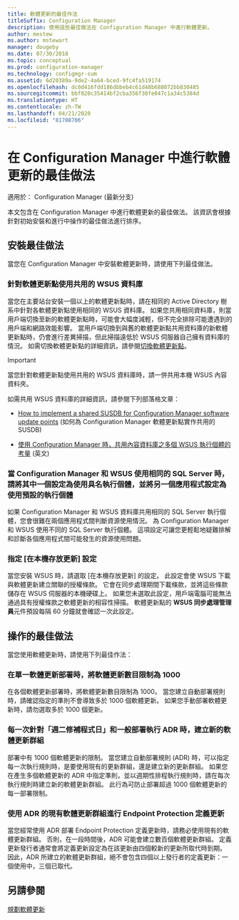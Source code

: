 ```yaml
---
title: 軟體更新的最佳作法
titleSuffix: Configuration Manager
description: 使用這些最佳做法在 Configuration Manager 中進行軟體更新。
author: mestew
ms.author: mstewart
manager: dougeby
ms.date: 07/30/2018
ms.topic: conceptual
ms.prod: configuration-manager
ms.technology: configmgr-sum
ms.assetid: 6d20389a-9de2-4a64-bced-9fc4fa519174
ms.openlocfilehash: dc0d416fdd186dbbeb4c61d48b688072bb830485
ms.sourcegitcommit: bbf820c35414bf2cba356f30fe047c1a34c5384d
ms.translationtype: HT
ms.contentlocale: zh-TW
ms.lasthandoff: 04/21/2020
ms.locfileid: "81708706"
---
```

# <a name="best-practices-for-software-updates-in-configuration-manager"></a>在 Configuration Manager 中進行軟體更新的最佳做法

適用於：  Configuration Manager (最新分支)

本文包含在 Configuration Manager 中進行軟體更新的最佳做法。 該資訊會根據針對初始安裝和進行中操作的最佳做法進行排序。  



## <a name="installation-best-practices"></a><a name="bkmk_install"></a> 安裝最佳做法  

當您在 Configuration Manager 中安裝軟體更新時，請使用下列最佳做法。  


### <a name="use-a-shared-wsus-database-for-software-update-points"></a><a name="bkmk_shared-susdb"></a> 針對軟體更新點使用共用的 WSUS 資料庫  

當您在主要站台安裝一個以上的軟體更新點時，請在相同的 Active Directory 樹系中針對各軟體更新點使用相同的 WSUS 資料庫。 如果您共用相同資料庫，則當用戶端切換至新的軟體更新點時，可能會大幅度減輕，但不完全排除可能遭遇到的用戶端和網路效能影響。 當用戶端切換到與舊的軟體更新點共用資料庫的新軟體更新點時，仍會進行差異掃描，但此掃描遠低於 WSUS 伺服器自己擁有資料庫的情況。 如需切換軟體更新點的詳細資訊，請參閱[切換軟體更新點](plan-for-software-updates.md#BKMK_SUPSwitching)。  

> [!IMPORTANT]  
>  當您針對軟體更新點使用共用的 WSUS 資料庫時，請一併共用本機 WSUS 內容資料夾。  

如需共用 WSUS 資料庫的詳細資訊，請參閱下列部落格文章：  

- [How to implement a shared SUSDB for Configuration Manager software update points](https://techcommunity.microsoft.com/t5/Configuration-Manager-Archive/How-to-implement-a-shared-SUSDB-for-Configuration-Manager/ba-p/274103) (如何為 Configuration Manager 軟體更新點實作共用的 SUSDB)  

- [使用 Configuration Manager 時，共用內容資料庫之多個 WSUS 執行個體的考量](https://blogs.technet.microsoft.com/wsus/2014/03/22/considerations-for-multiple-wsus-instances-sharing-a-content-database-when-using-system-center-configuration-manager-but-without-network-load-balancing-nlb/) \(英文\)  


### <a name="when-configuration-manager-and-wsus-use-the-same-sql-server-configure-one-to-use-a-named-instance-and-the-other-to-use-the-default-instance"></a><a name="bkmk_sql-instance"></a> 當 Configuration Manager 和 WSUS 使用相同的 SQL Server 時，請將其中一個設定為使用具名執行個體，並將另一個應用程式設定為使用預設的執行個體  

如果 Configuration Manager 和 WSUS 資料庫共用相同的 SQL Server 執行個體，您會很難在兩個應用程式間判斷資源使用情況。 為 Configuration Manager 和 WSUS 使用不同的 SQL Server 執行個體。 這項設定可讓您更輕鬆地疑難排解和診斷各個應用程式間可能發生的資源使用問題。  


### <a name="specify-the-store-updates-locally-setting"></a><a name="bkmk_store-local"></a> 指定 [在本機存放更新] 設定  

當您安裝 WSUS 時，請選取 [在本機存放更新]  的設定。 此設定會使 WSUS 下載與軟體更新建立關聯的授權條款。 它會在同步處理期間下載條款，並將這些條款儲存在 WSUS 伺服器的本機硬碟上。 如果您未選取此設定，用戶端電腦可能無法通過具有授權條款之軟體更新的相容性掃描。 軟體更新點的 **WSUS 同步處理管理員**元件預設每隔 60 分鐘就會確認一次此設定。  



## <a name="operational-best-practices"></a><a name="bkmk_operation"></a> 操作的最佳做法  

當您使用軟體更新時，請使用下列最佳作法：  


### <a name="limit-software-updates-to-1000-in-a-single-software-update-deployment"></a><a name="bkmk_object-limit"></a> 在單一軟體更新部署時，將軟體更新數目限制為 1000  

在各個軟體更新部署時，將軟體更新數目限制為 1000。 當您建立自動部署規則時，請確認指定的準則不會導致多於 1000 個軟體更新。 如果您手動部署軟體更新時，請勿選取多於 1000 個更新。  


### <a name="create-a-new-software-update-group-each-time-an-adr-runs-for-patch-tuesday-and-for-general-deployments"></a><a name="bkmk_new-group"></a> 每一次針對「週二修補程式日」和一般部署執行 ADR 時，建立新的軟體更新群組  

部署中有 1000 個軟體更新的限制。 當您建立自動部署規則 (ADR) 時，可以指定每一次執行規則時，是要使用現有的更新群組，還是建立新的更新群組。 如果您在產生多個軟體更新的 ADR 中指定準則，並以週期性排程執行規則時，請在每次執行規則時建立新的軟體更新群組。 此行為可防止部署超過 1000 個軟體更新的每一部署限制。  


### <a name="use-an-existing-software-update-group-for-adrs-for-endpoint-protection-definition-updates"></a><a name="bkmk_same-group"></a> 使用 ADR 的現有軟體更新群組進行 Endpoint Protection 定義更新  

當您經常使用 ADR 部署 Endpoint Protection 定義更新時，請務必使用現有的軟體更新群組。 否則，在一段時間後，ADR 可能會建立數百個軟體更新群組。 定義更新發行者通常會將定義更新設定為在該更新由四個較新的更新所取代時到期。 因此，ADR 所建立的軟體更新群組，絕不會包含四個以上發行者的定義更新：一個使用中，三個已取代。  



## <a name="see-also"></a>另請參閱  
 [規劃軟體更新](plan-for-software-updates.md)
